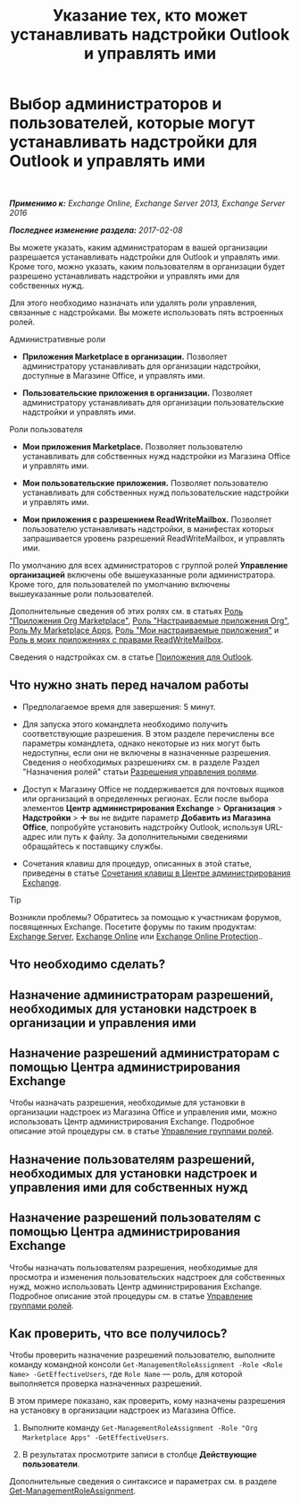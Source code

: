 ﻿---
title: 'Указание тех, кто может устанавливать надстройки Outlook и управлять ими'
TOCTitle: Выбор администраторов и пользователей, которые могут устанавливать надстройки для Outlook и управлять ими
ms:assetid: 7ee4302d-b8bb-40a0-9810-10d3a0271bcb
ms:mtpsurl: https://technet.microsoft.com/ru-ru/library/JJ943754(v=EXCHG.150)
ms:contentKeyID: 52061237
ms.date: 04/30/2018
mtps_version: v=EXCHG.150
ms.translationtype: HT
---

# Выбор администраторов и пользователей, которые могут устанавливать надстройки для Outlook и управлять ими

 

_**Применимо к:** Exchange Online, Exchange Server 2013, Exchange Server 2016_

_**Последнее изменение раздела:** 2017-02-08_

Вы можете указать, каким администраторам в вашей организации разрешается устанавливать надстройки для Outlook и управлять ими. Кроме того, можно указать, каким пользователям в организации будет разрешено устанавливать надстройки и управлять ими для собственных нужд.

Для этого необходимо назначать или удалять роли управления, связанные с надстройками. Вы можете использовать пять встроенных ролей.

Административные роли

  - **Приложения Marketplace в организации.** Позволяет администратору устанавливать для организации надстройки, доступные в Магазине Office, и управлять ими.

  - **Пользовательские приложения в организации.** Позволяет администратору устанавливать для организации пользовательские надстройки и управлять ими.

Роли пользователя

  - **Мои приложения Marketplace.** Позволяет пользователю устанавливать для собственных нужд надстройки из Магазина Office и управлять ими.

  - **Мои пользовательские приложения.** Позволяет пользователю устанавливать для собственных нужд пользовательские надстройки и управлять ими.

  - **Мои приложения с разрешением ReadWriteMailbox.** Позволяет пользователю устанавливать надстройки, в манифестах которых запрашивается уровень разрешений ReadWriteMailbox, и управлять ими.

По умолчанию для всех администраторов с группой ролей **Управление организацией** включены обе вышеуказанные роли администратора. Кроме того, для пользователей по умолчанию включены вышеуказанные роли пользователей.

Дополнительные сведения об этих ролях см. в статьях [Роль "Приложения Org Marketplace"](org-marketplace-apps-role-exchange-2013-help.md), [Роль "Настраиваемые приложения Org"](org-custom-apps-role-exchange-2013-help.md), [Роль My Marketplace Apps](my-marketplace-apps-role-exchange-2013-help.md), [Роль "Мои настраиваемые приложения"](my-custom-apps-role-exchange-2013-help.md) и [Роль в моих приложениях с правами ReadWriteMailbox](my-readwritemailbox-apps-role-exchange-2013-help.md).

Сведения о надстройках см. в статье [Приложения для Outlook](add-ins-for-outlook-exchange-2013-help.md).

## Что нужно знать перед началом работы

  - Предполагаемое время для завершения: 5 минут.

  - Для запуска этого командлета необходимо получить соответствующие разрешения. В этом разделе перечислены все параметры командлета, однако некоторые из них могут быть недоступны, если они не включены в назначенные разрешения. Сведения о необходимых разрешениях см. в разделе Раздел "Назначения ролей" статьи [Разрешения управления ролями](role-management-permissions-exchange-2013-help.md).

  - Доступ к Магазину Office не поддерживается для почтовых ящиков или организаций в определенных регионах. Если после выбора элементов **Центр администрирования Exchange** \> **Организация** \> **Надстройки** \> ![Значок добавления](images/JJ218640.c1e75329-d6d7-4073-a27d-498590bbb558(EXCHG.150).gif "Значок добавления") вы не видите параметр **Добавить из Магазина Office**, попробуйте установить надстройку Outlook, используя URL-адрес или путь к файлу. За дополнительными сведениями обращайтесь к поставщику службы.

  - Сочетания клавиш для процедур, описанных в этой статье, приведены в статье [Сочетания клавиш в Центре администрирования Exchange](keyboard-shortcuts-in-the-exchange-admin-center-exchange-online-protection-help.md).

> [!TIP]  
> Возникли проблемы? Обратитесь за помощью к участникам форумов, посвященных Exchange. Посетите форумы по таким продуктам: <a href="https://go.microsoft.com/fwlink/p/?linkid=60612">Exchange Server</a>, <a href="https://go.microsoft.com/fwlink/p/?linkid=267542">Exchange Online</a> или <a href="https://go.microsoft.com/fwlink/p/?linkid=285351">Exchange Online Protection</a>..


## Что необходимо сделать?

## Назначение администраторам разрешений, необходимых для установки надстроек в организации и управления ими

## Назначение разрешений администраторам с помощью Центра администрирования Exchange

Чтобы назначать разрешения, необходимые для установки в организации надстроек из Магазина Office и управления ими, можно использовать Центр администрирования Exchange. Подробное описание этой процедуры см. в статье [Управление группами ролей](manage-role-groups-exchange-2013-help.md).

## Назначение пользователям разрешений, необходимых для установки надстроек и управления ими для собственных нужд

## Назначение разрешений пользователям с помощью Центра администрирования Exchange

Чтобы назначать пользователям разрешения, необходимые для просмотра и изменения пользовательских надстроек для собственных нужд, можно использовать Центр администрирования Exchange. Подробное описание этой процедуры см. в статье [Управление группами ролей](manage-role-groups-exchange-2013-help.md).

## Как проверить, что все получилось?

Чтобы проверить назначение разрешений пользователю, выполните команду командной консоли `Get-ManagementRoleAssignment -Role <Role Name> -GetEffectiveUsers`, где `Role Name` — роль, для которой выполняется проверка назначенных разрешений.

В этом примере показано, как проверить, кому назначены разрешения на установку в организации надстроек из Магазина Office.

1.  Выполните команду `Get-ManagementRoleAssignment -Role "Org Marketplace Apps" -GetEffectiveUsers`.

2.  В результатах просмотрите записи в столбце **Действующие пользователи**.

Дополнительные сведения о синтаксисе и параметрах см. в разделе [Get-ManagementRoleAssignment](https://technet.microsoft.com/ru-ru/library/dd351024\(v=exchg.150\)).

